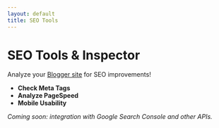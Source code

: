 ```yaml
---
layout: default
title: SEO Tools
---
```

# SEO Tools & Inspector

Analyze your [Blogger site](https://elimuhubconsultants.blogspot.com) for SEO improvements!

- **Check Meta Tags**
- **Analyze PageSpeed**
- **Mobile Usability**

*Coming soon: integration with Google Search Console and other APIs.*
